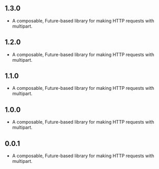 ## 1.3.0

* A composable, Future-based library for making HTTP requests with multipart.

## 1.2.0

* A composable, Future-based library for making HTTP requests with multipart.

## 1.1.0

* A composable, Future-based library for making HTTP requests with multipart.

## 1.0.0

* A composable, Future-based library for making HTTP requests with multipart.

## 0.0.1

* A composable, Future-based library for making HTTP requests with multipart.